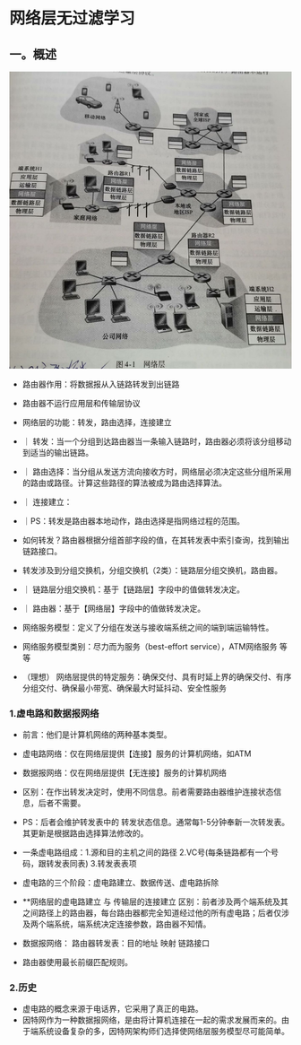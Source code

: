 # 网络层无过滤学习

## 一。概述

<img src="./img/网络层.jpg"/>

- 路由器作用：将数据报从入链路转发到出链路
- 路由器不运行应用层和传输层协议

- 网络层的功能：转发，路由选择，连接建立
- ｜    转发：当一个分组到达路由器当一条输入链路时，路由器必须将该分组移动到适当的输出链路。
- ｜    路由选择：当分组从发送方流向接收方时，网络层必须决定这些分组所采用的路由或路径。计算这些路径的算法被成为路由选择算法。
- ｜    连接建立：
- ｜PS：转发是路由器本地动作，路由选择是指网络过程的范围。
- 如何转发？路由器根据分组首部字段的值，在其转发表中索引查询，找到输出链路接口。
- 转发涉及到分组交换机，分组交换机（2类）：链路层分组交换机，路由器。
- ｜    链路层分组交换机：基于【链路层】字段中的值做转发决定。
- ｜    路由器：基于【网络层】字段中的值做转发决定。
- 网络服务模型：定义了分组在发送与接收端系统之间的端到端运输特性。
- 网络服务模型类别：尽力而为服务（best-effort service），ATM网络服务 等等
- （理想） 网络层提供的特定服务：确保交付、具有时延上界的确保交付、有序分组交付、确保最小带宽、确保最大时延抖动、安全性服务
  
### 1.虚电路和数据报网络

- 前言：他们是计算机网络的两种基本类型。
- 虚电路网络：仅在网络层提供【连接】服务的计算机网络，如ATM
- 数据报网络：仅在网络层提供【无连接】服务的计算机网络
- 区别：在作出转发决定时，使用不同信息。前者需要路由器维护连接状态信息，后者不需要。
- PS：后者会维护转发表中的 转发状态信息。通常每1-5分钟奉新一次转发表。其更新是根据路由选择算法修改的。

- 一条虚电路组成：1.源和目的主机之间的路径 2.VC号(每条链路都有一个号码，跟转发表同表) 3.转发表表项
- 虚电路的三个阶段：虚电路建立、数据传送、虚电路拆除
- **网络层的虚电路建立 与 传输层的连接建立 区别：前者涉及两个端系统及其 之间路径上的路由器，每台路由器都完全知道经过他的所有虚电路；后者仅涉及两个端系统，端系统决定连接参数，路由器不知情。
  
- 数据报网络： 路由器转发表：目的地址 映射 链路接口
- 路由器使用最长前缀匹配规则。

### 2.历史

- 虚电路的概念来源于电话界，它采用了真正的电路。
- 因特网作为一种数据报网络，是由将计算机连接在一起的需求发展而来的。由于端系统设备复杂的多，因特网架构师们选择使网络层服务模型尽可能简单。